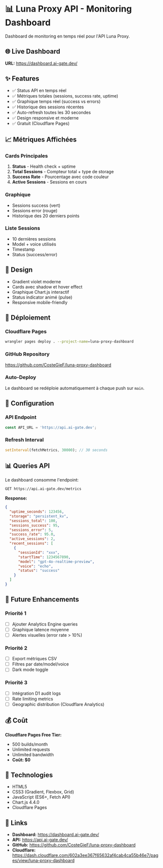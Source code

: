 # 📊 Luna Proxy API - Monitoring Dashboard

Dashboard de monitoring en temps réel pour l'API Luna Proxy.

## 🌐 Live Dashboard

**URL:** https://dashboard.ai-gate.dev/

## ✨ Features

- ✅ Status API en temps réel
- ✅ Métriques totales (sessions, success rate, uptime)
- ✅ Graphique temps réel (success vs errors)
- ✅ Historique des sessions récentes
- ✅ Auto-refresh toutes les 30 secondes
- ✅ Design responsive et moderne
- ✅ Gratuit (Cloudflare Pages)

## 📈 Métriques Affichées

### Cards Principales
1. **Status** - Health check + uptime
2. **Total Sessions** - Compteur total + type de storage
3. **Success Rate** - Pourcentage avec code couleur
4. **Active Sessions** - Sessions en cours

### Graphique
- Sessions success (vert)
- Sessions error (rouge)
- Historique des 20 derniers points

### Liste Sessions
- 10 dernières sessions
- Model + voice utilisés
- Timestamp
- Status (success/error)

## 🎨 Design

- Gradient violet moderne
- Cards avec shadow et hover effect
- Graphique Chart.js interactif
- Status indicator animé (pulse)
- Responsive mobile-friendly

## 🚀 Déploiement

### Cloudflare Pages
```bash
wrangler pages deploy . --project-name=luna-proxy-dashboard
```

### GitHub Repository
https://github.com/CosteGieF/luna-proxy-dashboard

### Auto-Deploy
Le dashboard se redéploie automatiquement à chaque push sur `main`.

## 🔧 Configuration

### API Endpoint
```javascript
const API_URL = 'https://api.ai-gate.dev';
```

### Refresh Interval
```javascript
setInterval(fetchMetrics, 30000); // 30 seconds
```

## 📊 Queries API

Le dashboard consomme l'endpoint:
```bash
GET https://api.ai-gate.dev/metrics
```

**Response:**
```json
{
  "uptime_seconds": 123456,
  "storage": "persistent_kv",
  "sessions_total": 100,
  "sessions_success": 95,
  "sessions_error": 5,
  "success_rate": 95.0,
  "active_sessions": 2,
  "recent_sessions": [
    {
      "sessionId": "xxx",
      "startTime": 1234567890,
      "model": "gpt-4o-realtime-preview",
      "voice": "echo",
      "status": "success"
    }
  ]
}
```

## 🎯 Future Enhancements

### Priorité 1
- [ ] Ajouter Analytics Engine queries
- [ ] Graphique latence moyenne
- [ ] Alertes visuelles (error rate > 10%)

### Priorité 2
- [ ] Export métriques CSV
- [ ] Filtres par date/model/voice
- [ ] Dark mode toggle

### Priorité 3
- [ ] Intégration D1 audit logs
- [ ] Rate limiting metrics
- [ ] Geographic distribution (Cloudflare Analytics)

## 💰 Coût

**Cloudflare Pages Free Tier:**
- 500 builds/month
- Unlimited requests
- Unlimited bandwidth
- **Coût: $0**

## 📝 Technologies

- HTML5
- CSS3 (Gradient, Flexbox, Grid)
- JavaScript (ES6+, Fetch API)
- Chart.js 4.4.0
- Cloudflare Pages

## 🔗 Links

- **Dashboard:** https://dashboard.ai-gate.dev/
- **API:** https://api.ai-gate.dev/
- **GitHub:** https://github.com/CosteGieF/luna-proxy-dashboard
- **Cloudflare:** https://dash.cloudflare.com/602a3ee367f65632af4cab4ca55b46e7/pages/view/luna-proxy-dashboard